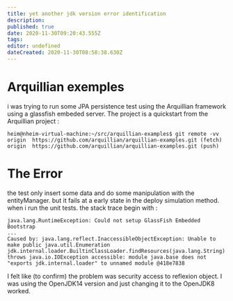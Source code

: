 ```yaml
---
title: yet another jdk version error identification
description: 
published: true
date: 2020-11-30T09:20:43.555Z
tags: 
editor: undefined
dateCreated: 2020-11-30T08:58:38.630Z
---
```


# Arquillian exemples
i was trying to run some JPA persistence test using the Arquillian framework using a glassfish embeded server.
The project is a quickstart from the Arquillian project :
````
heim@nheim-virtual-machine:~/src/arquillian-examples$ git remote -vv
origin	https://github.com/arquillian/arquillian-examples.git (fetch)
origin	https://github.com/arquillian/arquillian-examples.git (push)
````
# The Error
the test only insert some data and do some manipulation with the entityManager. but it fails at a early state in the deploy simulation method. when i run the unit tests. the stack trace begin with  :
````
java.lang.RuntimeException: Could not setup GlassFish Embedded Bootstrap
...
Caused by: java.lang.reflect.InaccessibleObjectException: Unable to make public java.util.Enumeration jdk.internal.loader.BuiltinClassLoader.findResources(java.lang.String) throws java.io.IOException accessible: module java.base does not "exports jdk.internal.loader" to unnamed module @418e7838
````

I felt like (to confirm) the problem was security access to reflexion object.
I was using the OpenJDK14 version and just changing it to the OpenJDK8 worked.


